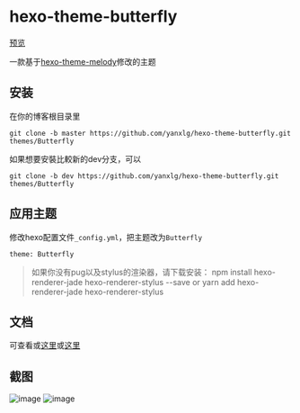 # hexo-theme-butterfly

[预览](https://jerryc.me/)

一款基于[hexo-theme-melody](https://github.com/Molunerfinn/hexo-theme-melody)修改的主题

## 安装

在你的博客根目录里

```
git clone -b master https://github.com/yanxlg/hexo-theme-butterfly.git themes/Butterfly
```

如果想要安裝比較新的dev分支，可以

```
git clone -b dev https://github.com/yanxlg/hexo-theme-butterfly.git themes/Butterfly
```

## 应用主题
修改hexo配置文件`_config.yml`，把主题改为`Butterfly`

```
theme: Butterfly
```

>如果你没有pug以及stylus的渲染器，请下载安装： npm install hexo-renderer-jade hexo-renderer-stylus --save or yarn add hexo-renderer-jade hexo-renderer-stylus

## 文档

可查看或[这里](https://docs.jerryc.me/)或[这里](https://jerryc.me/posts/21cfbf15)


## 截图
![image](https://user-images.githubusercontent.com/16351105/58887365-1272f780-8718-11e9-9329-3292c6ba20d4.png)
![image](https://user-images.githubusercontent.com/16351105/58887457-3cc4b500-8718-11e9-9417-2bdea603c92e.png)
